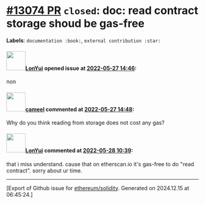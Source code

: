 # [\#13074 PR](https://github.com/ethereum/solidity/pull/13074) `closed`: doc: read contract storage shoud be gas-free
**Labels**: `documentation :book:`, `external contribution :star:`


#### <img src="https://avatars.githubusercontent.com/u/9551862?u=5a9ecb5114ab381e5c73ccce59478d0d69459fa8&v=4" width="50">[LonYui](https://github.com/LonYui) opened issue at [2022-05-27 14:46](https://github.com/ethereum/solidity/pull/13074):

non

#### <img src="https://avatars.githubusercontent.com/u/137030?v=4" width="50">[cameel](https://github.com/cameel) commented at [2022-05-27 14:48](https://github.com/ethereum/solidity/pull/13074#issuecomment-1139690241):

Why do you think reading from storage does not cost any gas?

#### <img src="https://avatars.githubusercontent.com/u/9551862?u=5a9ecb5114ab381e5c73ccce59478d0d69459fa8&v=4" width="50">[LonYui](https://github.com/LonYui) commented at [2022-05-28 10:39](https://github.com/ethereum/solidity/pull/13074#issuecomment-1140232945):

that i miss understand. cause that on etherscan.io  it's gas-free to do "read contract". sorry about ur time.


-------------------------------------------------------------------------------



[Export of Github issue for [ethereum/solidity](https://github.com/ethereum/solidity). Generated on 2024.12.15 at 06:45:24.]
